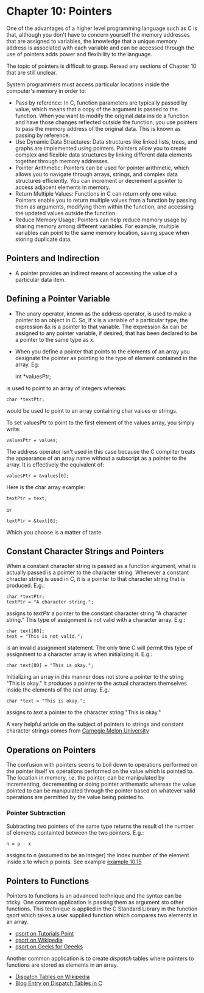 # Chapter 10: Pointers
One of the advantages of a higher level programming language such as C is that, although you don't have to concern yourself the memory addresses that are assigned to variables, the knowledge that a unique memory address is associated with each variable and can be accessed through the use of pointers adds power and flexibility to the language.  

The topic of pointers is difficult to grasp. Reread any sections of Chapter 10 that are still unclear.

System programmers must access particular locations inside the computer's memory in order to:

* Pass by reference:  In C, function parameters are typically passed by value, which means that a copy of the argument is passed to the function. When you want to modify the original data inside a function and have those changes reflected outside the function, you use pointers to pass the memory address of the original data. This is known as passing by reference.
* Use Dynamic Data Structures: Data structures like linked lists, trees, and graphs are implemented using pointers. Pointers allow you to create complex and flexible data structures by linking different data elements together through memory addresses.
* Pointer Arithmetic: Pointers can be used for pointer arithmetic, which allows you to navigate through arrays, strings, and complex data structures efficiently. You can increment or decrement a pointer to access adjacent elements in memory.
* Return Multiple Values: Functions in C can return only one value. Pointers enable you to return multiple values from a function by passing them as arguments, modifying them within the function, and accessing the updated values outside the function.
* Reduce Memory Usage: Pointers can help reduce memory usage by sharing memory among different variables. For example, multiple variables can point to the same memory location, saving space when storing duplicate data.
     

## Pointers and Indirection

 * A pointer provides an indirect means of accessing the value of a particular data item.

## Defining a Pointer Variable
 * The unary operator, known as the address operator, is used to make a pointer to an object in C. So, if x is a variable of a particular type, the expression &x is a pointer to that variable. The expression &x can be assigned to any pointer variable, if desired, that has been declared to be a pointer to the same type as x.

 * When you define a pointer that points to the elements of an array you designate the pointer as pointing to the type of element contained in the array. Eg:
     
    int *valuesPtr;

is used to point to an array of integers whereas: 

    char *textPtr;

would be used to point to an array containing char values or strings.

To set valuesPtr to point to the first element of the values array, you simply write:

    valuesPtr = values;

The address operator isn't used in this case because the C compilter treats the appearance of an array name without a subscript as a pointer to the array. It is effectively the equivalent of:

    valuesPtr = &values[0];

Here is the char array example:

    textPtr = text;
or
    
    textPtr = &text[0];

Which you choose is a matter of taste.

## Constant Character Strings and Pointers
When a constant character string is passed as a function argument, what is actually passed is a pointer to the character string. Whenever a constant chracter string is used in C, it is a pointer to that character string that is produced. E.g.:

    char *textPtr;
    textPtr = "A character string.";
   

assigns to <em>textPtr</em> a pointer to the constant character string "A character string." This type of assignment is not valid with a character array. E.g.:

    char text[80];
    text = "This is not valid.";


is an invalid assignment statement. The only time C will permit this type of assignment to a character array is when initializing it. E.g.:

    char text[80] = "This is okay.";

Initializing an array in this manner does not store a pointer to the string "This is okay." It produces a pointer to the actual characters themselves inside the elements of the <em>text</em> array. E.g.:

    char *text = "This is okay.";

assigns to <em>text</em> a pointer to the character string "This is okay."

A very helpful article on the subject of pointers to strings and constant character strings comes from [Carnegie Melon University](https://wiki.sei.cmu.edu/confluence/display/c/STR05-C.+Use+pointers+to+const+when+referring+to+string+literals)

## Operations on Pointers
The confusion with pointers seems to boil down to operations performed on the pointer itself vs operations performed on the value which is pointed to. The location in memory, i.e. the pointer, can be manipulated by incrementing, decrementing or doing pointer arithematic whereas the value pointed to can be manipulated through the pointer based on whatever valid operations are permitted by the value being pointed to.

### Pointer Subtraction
Subtracting two pointers of the same type returns the result of the number of elements containted between the two pointers. E.g.:

    n = p - x

assigns to n (assumed to be an integer) the index number of the element inside x to which p points. See example [example 10.15](https://github.com/dablyputs/programming_in_c/blob/main/10_pointers/10_15_string_length.c)

## Pointers to Functions
Pointers to functions is an advanced technique and the syntax can be tricky. One common application is passing them as argument sto other functions. This technique is applied in the C Standard Library in the function qsort which takes a user supplied function which compares two elements in an array. 

* [qsort on Tutorials Point](https://www.tutorialspoint.com/c_standard_library/c_function_qsort.htm)
* [qsort on Wikipedia](https://en.wikipedia.org/wiki/Qsort)
* [qsort on Geeks for Geeeks](https://www.geeksforgeeks.org/comparator-function-of-qsort-in-c/)

Another common application is to create <em>dispatch</em> tables where pointers to functions are stored as elements in an array.

* [Dispatch Tables on Wikipedia](https://en.wikipedia.org/wiki/Dispatch_table)
* [Blog Entry on Dispatch Tables in C](https://blog.alicegoldfuss.com/function-dispatch-tables/)
